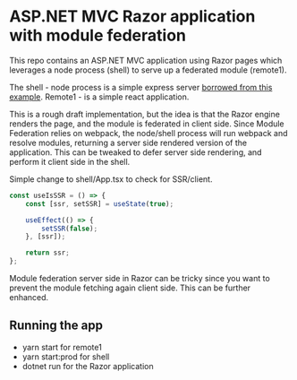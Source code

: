 # ASP.NET MVC Razor application with module federation

This repo contains an ASP.NET MVC application using Razor pages which leverages a node process (shell) to serve up a federated module (remote1).  

The shell - node process is a simple express server [borrowed from this example](https://github.com/module-federation/module-federation-examples/tree/master/server-side-rendering).
Remote1 - is a simple react application.

This is a rough draft implementation, but the idea is that the Razor engine renders the page, and the module is federated in client side. Since Module Federation
relies on webpack, the node/shell process will run webpack and resolve modules, returning a server side rendered version of the application. This can be tweaked to defer
server side rendering, and perform it client side in the shell.

Simple change to shell/App.tsx to check for SSR/client.

```javascript
const useIsSSR = () => {
	const [ssr, setSSR] = useState(true);

	useEffect(() => {
		setSSR(false);
	}, [ssr]);

	return ssr;
};
```

Module federation server side in Razor can be tricky since you want to prevent the module fetching again client side. This can be further enhanced.

## Running the app

- yarn start for remote1
- yarn start:prod for shell
- dotnet run for the Razor application
